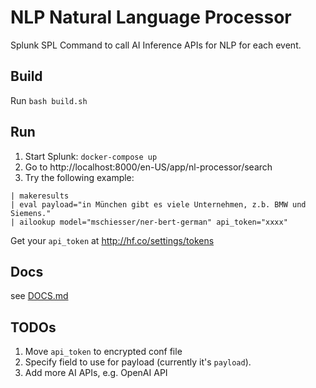 # NLP Natural Language Processor

Splunk SPL Command to call AI Inference APIs for NLP for each event.

## Build

Run `bash build.sh`

## Run

1. Start Splunk: `docker-compose up`
2. Go to http://localhost:8000/en-US/app/nl-processor/search
3. Try the following example:

```
| makeresults
| eval payload="in München gibt es viele Unternehmen, z.b. BMW und Siemens."
| ailookup model="mschiesser/ner-bert-german" api_token="xxxx"
```

Get your `api_token` at http://hf.co/settings/tokens

## Docs

see [DOCS.md](./DOCS.md)

## TODOs

1. Move `api_token` to encrypted conf file
2. Specify field to use for payload (currently it's `payload`).
3. Add more AI APIs, e.g. OpenAI API
